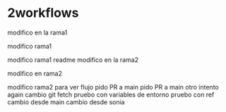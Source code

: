 # 2workflows

modifico en la rama1





modifico rama1



modifico rama1 readme
modifico en la rama2

modifico en rama2

modifico rama2 para ver flujo
pido PR a main
pido PR a main
otro intento
again
cambio git fetch
pruebo con variables de entorno
pruebo con ref
cambio desde main
cambio desde sonia
